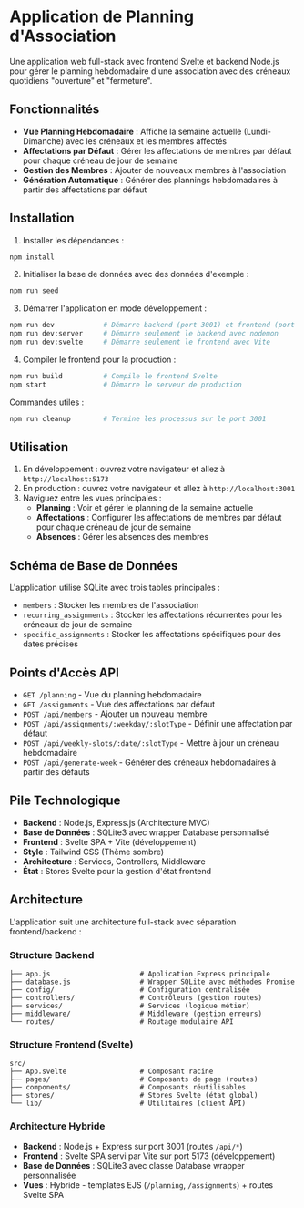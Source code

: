 # Application de Planning d'Association

Une application web full-stack avec frontend Svelte et backend Node.js pour gérer le planning hebdomadaire d'une association avec des créneaux quotidiens "ouverture" et "fermeture".

## Fonctionnalités

- **Vue Planning Hebdomadaire** : Affiche la semaine actuelle (Lundi-Dimanche) avec les créneaux et les membres affectés
- **Affectations par Défaut** : Gérer les affectations de membres par défaut pour chaque créneau de jour de semaine
- **Gestion des Membres** : Ajouter de nouveaux membres à l'association
- **Génération Automatique** : Générer des plannings hebdomadaires à partir des affectations par défaut

## Installation

1. Installer les dépendances :
```bash
npm install
```

2. Initialiser la base de données avec des données d'exemple :
```bash
npm run seed
```

3. Démarrer l'application en mode développement :
```bash
npm run dev            # Démarre backend (port 3001) et frontend (port 5173)
npm run dev:server     # Démarre seulement le backend avec nodemon
npm run dev:svelte     # Démarre seulement le frontend avec Vite
```

4. Compiler le frontend pour la production :
```bash
npm run build          # Compile le frontend Svelte
npm start              # Démarre le serveur de production
```

Commandes utiles :
```bash
npm run cleanup        # Termine les processus sur le port 3001
```

## Utilisation

1. En développement : ouvrez votre navigateur et allez à `http://localhost:5173`
2. En production : ouvrez votre navigateur et allez à `http://localhost:3001`
3. Naviguez entre les vues principales :
   - **Planning** : Voir et gérer le planning de la semaine actuelle
   - **Affectations** : Configurer les affectations de membres par défaut pour chaque créneau de jour de semaine
   - **Absences** : Gérer les absences des membres

## Schéma de Base de Données

L'application utilise SQLite avec trois tables principales :
- `members` : Stocker les membres de l'association
- `recurring_assignments` : Stocker les affectations récurrentes pour les créneaux de jour de semaine
- `specific_assignments` : Stocker les affectations spécifiques pour des dates précises

## Points d'Accès API

- `GET /planning` - Vue du planning hebdomadaire
- `GET /assignments` - Vue des affectations par défaut
- `POST /api/members` - Ajouter un nouveau membre
- `POST /api/assignments/:weekday/:slotType` - Définir une affectation par défaut
- `POST /api/weekly-slots/:date/:slotType` - Mettre à jour un créneau hebdomadaire
- `POST /api/generate-week` - Générer des créneaux hebdomadaires à partir des défauts

## Pile Technologique

- **Backend** : Node.js, Express.js (Architecture MVC)
- **Base de Données** : SQLite3 avec wrapper Database personnalisé
- **Frontend** : Svelte SPA + Vite (développement)
- **Style** : Tailwind CSS (Thème sombre)
- **Architecture** : Services, Controllers, Middleware
- **État** : Stores Svelte pour la gestion d'état frontend

## Architecture

L'application suit une architecture full-stack avec séparation frontend/backend :

### Structure Backend
```
├── app.js                      # Application Express principale
├── database.js                 # Wrapper SQLite avec méthodes Promise
├── config/                     # Configuration centralisée
├── controllers/                # Contrôleurs (gestion routes)
├── services/                   # Services (logique métier)
├── middleware/                 # Middleware (gestion erreurs)
└── routes/                     # Routage modulaire API
```

### Structure Frontend (Svelte)
```
src/
├── App.svelte                  # Composant racine
├── pages/                      # Composants de page (routes)
├── components/                 # Composants réutilisables
├── stores/                     # Stores Svelte (état global)
└── lib/                        # Utilitaires (client API)
```

### Architecture Hybride
- **Backend** : Node.js + Express sur port 3001 (routes `/api/*`)
- **Frontend** : Svelte SPA servi par Vite sur port 5173 (développement)
- **Base de Données** : SQLite3 avec classe Database wrapper personnalisée
- **Vues** : Hybride - templates EJS (`/planning`, `/assignments`) + routes Svelte SPA